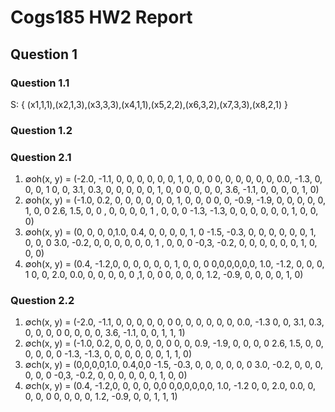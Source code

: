 # Cogs185 HW2 Report

## Question 1

### Question 1.1

S: {
    (x1,1,1),(x2,1,3),(x3,3,3),(x4,1,1),(x5,2,2),(x6,3,2),(x7,3,3),(x8,2,1)
}

### Question 1.2



### Question 2.1

1. ∅oh(x, y) = (-2.0, -1.1, 0, 0, 0, 0, 0, 0, 1, 0, 0, 0
0, 0, 0, 0, 0, 0, 0.0, -1.3, 0, 0, 0, 1
0, 0, 3.1, 0.3, 0, 0, 0, 0, 0, 1, 0, 0
0, 0, 0, 0, 3.6, -1.1, 0, 0, 0, 0, 1, 0)
2. ∅oh(x, y) = (-1.0, 0.2, 0, 0, 0, 0, 0, 0, 1, 0, 0, 0
0, 0, -0.9, -1.9, 0, 0, 0, 0, 0, 1, 0, 0
2.6, 1.5, 0, 0 , 0, 0, 0, 0, 1 , 0, 0, 0
-1.3, -1.3, 0, 0, 0, 0, 0, 0, 1, 0, 0, 0)
3. ∅oh(x, y) = (0, 0, 0, 0,1.0, 0.4, 0, 0, 0, 0, 1, 0
-1.5, -0.3, 0, 0, 0, 0, 0, 0, 1, 0, 0, 0
3.0, -0.2, 0, 0, 0, 0, 0, 0, 1 , 0, 0, 0
-0,3, -0.2, 0, 0, 0, 0, 0, 0, 1, 0, 0, 0)
4. ∅oh(x, y) = (0.4, -1.2,0, 0, 0, 0, 0, 0, 1, 0, 0, 0
0,0,0,0,0,0, 1.0, -1.2, 0, 0, 0, 1
0, 0, 2.0, 0.0, 0, 0, 0, 0, 0 ,1, 0, 0
0, 0, 0, 0, 1.2, -0.9, 0, 0, 0, 0, 1, 0)

### Question 2.2

1. ∅ch(x, y) = (-2.0, -1.1, 0, 0, 0, 0, 0, 0
0, 0, 0, 0, 0, 0, 0.0, -1.3
0, 0, 3.1, 0.3, 0, 0, 0, 0
0, 0, 0, 0, 3.6, -1.1, 0, 0, 1, 1, 1)
2. ∅ch(x, y) = (-1.0, 0.2, 0, 0, 0, 0, 0, 0
0, 0, 0.9, -1.9, 0, 0, 0, 0
2.6, 1.5, 0, 0, 0, 0, 0, 0
-1.3, -1.3, 0, 0, 0, 0, 0, 0, 1, 1, 0)
3. ∅ch(x, y) = (0,0,0,0,1.0, 0.4,0,0
-1.5, -0.3, 0, 0, 0, 0, 0, 0
3.0, -0.2, 0, 0, 0, 0, 0, 0
-0,3, -0.2, 0, 0, 0, 0, 0, 0, 1, 0, 0)
4. ∅ch(x, y) = (0.4, -1.2,0, 0, 0, 0, 0,0
0,0,0,0,0,0, 1.0, -1.2
0, 0, 2.0, 0.0, 0, 0, 0, 0
0, 0, 0, 0, 1.2, -0.9, 0, 0, 1, 1, 1) 